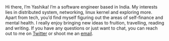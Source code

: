 # 

\
\
\
\
\
\
Hi there, I’m Yashika! I’m a software engineer based in India. My interests lies in distributed system, networking, linux kernel   and exploring more. Apart from tech, you’d find myself figuring out the areas of self-finance and mental health. I really enjoy bringing new ideas to fruition, travelling, reading and writing. 
If you have any questions or just want to chat, you can reach out to me on [Twitter](https://twitter.com/YashikaBadaya) or shoot me an [email](yashikabadaya@gmail.com).
